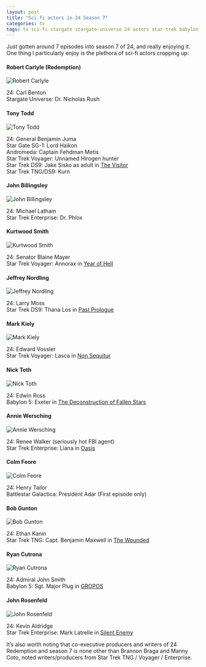 ```yaml
---
layout: post
title: "Sci-fi actors in 24 Season 7"
categories: tv
tags: tv sci-fi stargate stargate-universe 24 actors star-trek babylon-5 battlestar-galactica waybackmachine
---
```


Just gotten around 7 episodes into season 7 of 24, and really enjoying it. One thing I particularly enjoy is the plethora of sci-fi actors cropping up:

#### Robert Carlyle (Redemption)
![Robert Carlyle](/images/2009-24-rush.jpg)

24: Carl Benton  
Stargate Universe: Dr. Nicholas Rush

#### Tony Todd
![Tony Todd](/images/2009-24-tonytodd.jpg)

24: General Benjamin Juma  
Star Gate SG-1: Lord Haikon  
Andromeda: Captain Fehdman Metis  
Star Trek Voyager: Unnamed Hirogen hunter  
Star Trek DS9: Jake Sisko as adult in [The Visitor](http://memory-alpha.wikia.com/wiki/The_Visitor_%28episode%29)  
Star Trek TNG/DS9: Kurn

#### John Billingsley
![John Billingsley](/images/2009-24-johnbillingsley.jpg)

24: Michael Latham  
Star Trek Enterprise: Dr. Phlox

#### Kurtwood Smith
![Kurtwood Smith](/images/2009-24-kurtwoodsmith.jpg)

24: Senator Blaine Mayer  
Star Trek Voyager: Annorax in [Year of Hell](http://memory-alpha.wikia.com/wiki/Year_of_Hell_%28episode%29)

#### Jeffrey Nordling
![Jeffrey Nordling](/images/2009-24-nordling.jpg)

24: Larry Moss  
Star Trek DS9: Thana Los in [Past Prologue](http://memory-alpha.org/en/wiki/Past_Prologue_%28episode%29)

#### Mark Kiely
![Mark Kiely](/images/2009-24-markkiely.jpg)

24: Edward Vossler  
Star Trek Voyager: Lasca in [Non Sequitur](http://memory-alpha.wikia.com/wiki/Non_Sequitur_%28episode%29)

#### Nick Toth
![Nick Toth](/images/2009-24-nicktoth.jpg)

24: Edwin Ross  
Babylon 5: Exeter in [The Deconstruction of Fallen Stars](https://en.wikipedia.org/wiki/The_Deconstruction_of_Falling_Stars)

#### Annie Wersching
![Annie Wersching](/images/2009-24-anniewersching.jpg)

24: Renee Walker (seriously hot FBI agent)  
Star Trek Enterprise: Liana in [Oasis](http://memory-alpha.wikia.com/wiki/Oasis_%28episode%29)

#### Colm Feore
![Colm Feore](/images/2009-24-colmfeore.jpg)

24: Henry Tailor  
Battlestar Galactica: President Adar (First episode only)

#### Bob Gunton 
![Bob Gunton](/images/2009-24-bobgunton.jpg)

24: Ethan Kanin  
Star Trek TNG: Capt. Benjamin Maxwell in [The Wounded](http://memory-alpha.org/en/wiki/The_Wounded_%28episode%29)

#### Ryan Cutrona
![Ryan Cutrona](/images/2009-24-ryancutrona.jpg)

24: Admiral John Smith  
Babylon 5: Sgt. Major Plug in [GROPOS](http://en.wikipedia.org/wiki/GROPOS)

#### John Rosenfeld
![John Rosenfeld](/images/2009-24-johnrosenfeld.jpg)

24: Kevin Aldridge  
Star Trek Enterprise: Mark Latrelle in [Silent Enemy](http://memory-alpha.org/en/wiki/Silent_Enemy_%28episode%29)  


It’s also worth noting that co-executive producers and writers of 24 Redemption and season 7 is none other than Brannon Braga and Manny Coto, noted writers/producers from Star Trek TNG / Voyager / Enterprise.
